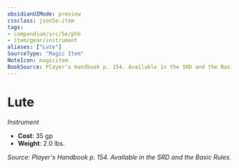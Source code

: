 ```yaml
---
obsidianUIMode: preview
cssclass: json5e-item
tags:
- compendium/src/5e/phb
- item/gear/instrument
aliases: ["Lute"]
SourceType: "Magic Item"
NoteIcon: magicitem
BookSource: Player's Handbook p. 154. Available in the SRD and the Basic Rules.
---
```

# Lute
*Instrument*  

- **Cost**: 35 gp
- **Weight**: 2.0 lbs.

*Source: Player's Handbook p. 154. Available in the SRD and the Basic Rules.*